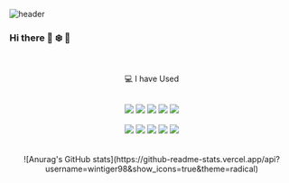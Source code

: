 
<!--
**wintiger98/wintiger98** is a ✨ _special_ ✨ repository because its `README.md` (this file) appears on your GitHub profile.

Here are some ideas to get you started:

- 🔭 I’m currently working on ...
- 🌱 I’m currently learning ...
- 👯 I’m looking to collaborate on ...
- 🤔 I’m looking for help with ...
- 💬 Ask me about ...
- 📫 How to reach me: ...
- 😄 Pronouns: ...
- ⚡ Fun fact: ...
-->
![header](https://capsule-render.vercel.app/api?type=Waving&text=Hello%World!&animation=fadeIn)
### Hi there 👋 ❄️ 🐯

<br>

<div align="center">
  
  :computer: I have Used
</div>
<br>
<div align="center">
<img src="https://img.shields.io/badge/JAVA-007396?style=for-the-badge&logo=java&logoColor=white">
<img src="https://img.shields.io/badge/Spring-6DB33F?style=for-the-badge&logo=spring&logoColor=white">
<img src="https://img.shields.io/badge/Python-3776AB?style=for-the-badge&logo=python&logoColor=white">
<img src="https://img.shields.io/badge/FastAPI-009688?style=for-the-badge&logo=fastAPI&logoColor=white">
<img src="https://img.shields.io/badge/MySQL-4479A1?style=for-the-badge&logo=MySQL&logoColor=white">
</div>
<br>

<div align="center">
<img src="https://img.shields.io/badge/PostgreSQL-4169E1?style=for-the-badge&logo=PostgreSQL&logoColor=white">
<img src="https://img.shields.io/badge/Vue.js-4FC08D?style=for-the-badge&logo=Vue.js&logoColor=white">
<img src="https://img.shields.io/badge/Docker-2496ED?style=for-the-badge&logo=Docker&logoColor=white">
<img src="https://img.shields.io/badge/github-181717?style=for-the-badge&logo=github&logoColor=white">
<img src="https://img.shields.io/badge/aws-232F3E?style=for-the-badge&logo=aws&logoColor=white">
</div>
<br>

<div align="center">
  
<br>
![Anurag's GitHub stats](https://github-readme-stats.vercel.app/api?username=wintiger98&show_icons=true&theme=radical)
<br>
</div>
